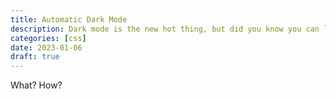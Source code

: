 ```yaml
---
title: Automatic Dark Mode
description: Dark mode is the new hot thing, but did you know you can let the browser take care of it?
categories: [css]
date: 2023-01-06
draft: true
---
```


What? How?

